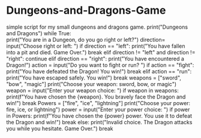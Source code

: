 # Dungeons-and-Dragons-Game
simple script for my small dungeons and dragons game.
print("Dungeons and Dragons")
while True:     
 print("You are in a Dungeon, do you go right or left?")
 direction= input("Choose right or left: ")
 if direction == "left":
        print("You have fallen into a pit and died. Game Over.")
        break
 elif direction != "left" and direction != "right":
    continue
 elif direction == "right":
        print("You have encountered a Dragon!")
        action = input("Do you want to fight or run? ")
        if action == "fight":
            print("You have defeated the Dragon! You win!")
            break
        elif action == "run":
            print("You have escaped safely. You win!")
            break
        weapons = ["sword", "bow", "magic"]
        print("Choose your weapon: sword, bow, or magic")
        weapon = input("Enter your weapon choice: ")
        if weapon in weapons:
            print(f"You have chosen the {weapon}. You bravely face the Dragon and win!")
            break
        Powers = ["fire", "ice", "lightning"]
        print("Choose your power: fire, ice, or lightning")
        power = input("Enter your power choice: ")
        if power in Powers:
            print(f"You have chosen the {power} power. You use it to defeat the Dragon and win!")
            break
        else:
            print("Invalid choice. The Dragon attacks you while you hesitate. Game Over.")
            break

